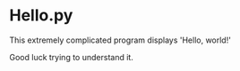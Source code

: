 Hello.py
========

This extremely complicated program displays 'Hello, world!'

Good luck trying to understand it.
